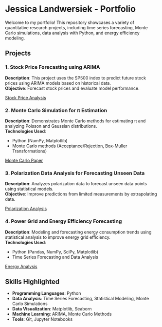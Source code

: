 # Jessica Landwersiek - Portfolio

Welcome to my portfolio! This repository showcases a variety of quantitative research projects, including time series forecasting, Monte Carlo simulations, data analysis with Python, and energy efficiency modeling.

## Projects

### 1. Stock Price Forecasting using ARIMA
**Description**: This project uses the SP500 index to predict future stock prices using ARIMA models based on historical data.  
**Objective**: Forecast stock prices and evaluate model performance.  

[Stock Price Analysis](https://github.com/jlandwersiek/portfolio/tree/stock-price-forecasting)

### 2. Monte Carlo Simulation for π Estimation
**Description**: Demonstrates Monte Carlo methods for estimating π and analyzing Poisson and Gaussian distributions.  
**Technologies Used**:  
- Python (NumPy, Matplotlib)  
- Monte Carlo methods (Acceptance/Rejection, Box-Muller Transformations)

[Monte Carlo Paper](https://github.com/jlandwersiek/portfolio/tree/monte-carlo-paper)


### 3. Polarization Data Analysis for Forecasting Unseen Data
**Description**: Analyzes polarization data to forecast unseen data points using statistical models.  
**Objective**: Improve predictions from limited measurements by extrapolating data.  

[Polarization Analysis](https://github.com/jlandwersiek/portfolio/tree/polarization-analysis)


### 4. Power Grid and Energy Efficiency Forecasting
**Description**: Modeling and forecasting energy consumption trends using statistical analysis to improve energy grid efficiency.  
**Technologies Used**:  
- Python (Pandas, NumPy, SciPy, Matplotlib)  
- Time Series Forecasting and Data Analysis

[Energy Analysis](https://github.com/jlandwersiek/portfolio/tree/energy-analysis)

## Skills Highlighted
- **Programming Languages**: Python  
- **Data Analysis**: Time Series Forecasting, Statistical Modeling, Monte Carlo Simulations  
- **Data Visualization**: Matplotlib, Seaborn  
- **Machine Learning**: ARIMA, Monte Carlo Methods  
- **Tools**: Git, Jupyter Notebooks  
